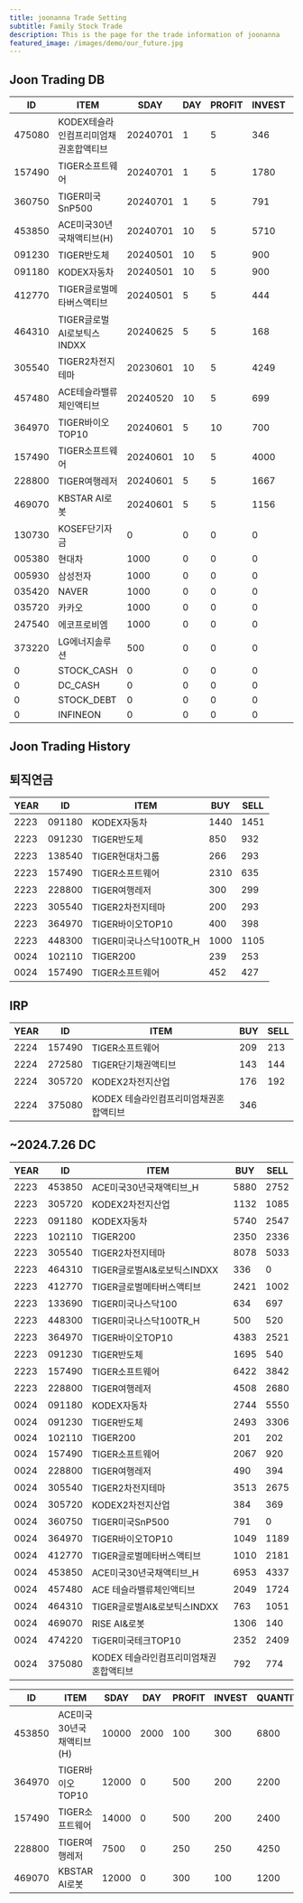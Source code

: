 ```yaml
---
title: joonanna Trade Setting
subtitle: Family Stock Trade
description: This is the page for the trade information of joonanna
featured_image: /images/demo/our_future.jpg
---
```


## Joon Trading DB

|ID|ITEM |SDAY|DAY|PROFIT|INVEST|QUANTITY|BUY|SELL|
|--|-----|--|--|--|--|--|--|--|
|475080|KODEX테슬라인컴프리미엄채권혼합액티브|20240701|1|5|346|347|0|0|
|157490|TIGER소프트웨어|20240701|1|5|1780|2132|982|1062|
|360750|TIGER미국SnP500|20240701|1|5|791|427|0|0|
|453850|ACE미국30년국채액티브(H)|20240701|10|5|5710|6800|7123|7089|
|091230|TIGER반도체|20240501|10|5|900|203|3360|3846|
|091180|KODEX자동차|20240501|10|5|900|424|7655|8097|
|412770|TIGER글로벌메타버스액티브|20240501|5|5|444|441|3016|3183|
|464310|TIGER글로벌AI로보틱스INDXX|20240625|5|5|168|135|959|1051|
|305540|TIGER2차전지테마|20230601|10|5|4249|1714|7413|7708|
|457480|ACE테슬라밸류체인액티브|20240520|10|5|699|561|1386|1724|
|364970|TIGER바이오TOP10|20240601|5|10|700|984|5432|5273|
|157490|TIGER소프트웨어|20240601|10|5|4000|4634|6231|4762|
|228800|TIGER여행레저|20240601|5|5|1667|4250|3331|3074|
|469070|KBSTAR AI로봇|20240601|5|5|1156|1200|150|140|
|130730|KOSEF단기자금|0|0|0|0|499|0|0|
|005380|현대차|1000|0|0|0|15|0|0|
|005930|삼성전자|1000|0|0|0|45|0|0|
|035420|NAVER|1000|0|0|0|21|0|0|
|035720|카카오|1000|0|0|0|92|0|0|
|247540|에코프로비엠|1000|0|0|0|21|0|0|
|373220|LG에너지솔루션|500|0|0|0|6|0|0|
|0|STOCK_CASH|0|0|0|0|24|0|0|
|0|DC_CASH|0|0|0|0|8|0|0|
|0|STOCK_DEBT|0|0|0|0|1095|0|0|
|0|INFINEON|0|0|0|0|1184|0|0|

## Joon Trading History
## 퇴직연금
|YEAR|ID|ITEM |BUY|SELL|
|----|--|-----|---|----|
|2223|091180|KODEX자동차|1440|1451|
|2223|091230|TIGER반도체|850|932|
|2223|138540|TIGER현대차그룹|266|293|
|2223|157490|TIGER소프트웨어|2310|635|
|2223|228800|TIGER여행레저|300|299|
|2223|305540|TIGER2차전지테마|200|293|
|2223|364970|TIGER바이오TOP10|400|398|
|2223|448300|TIGER미국나스닥100TR_H|1000|1105|
|0024|102110|TIGER200|239|253| 
|0024|157490|TIGER소프트웨어|452|427|

## IRP
|YEAR|ID|ITEM |BUY|SELL|
|----|--|-----|---|----|
|2224|157490|TIGER소프트웨어|209|213|
|2224|272580|TIGER단기채권액티브|143|144| 
|2224|305720|KODEX2차전지산업|176|192|
|2224|375080|KODEX 테슬라인컴프리미엄채권혼합액티브|346||

##  ~2024.7.26 DC
|YEAR|ID|ITEM |BUY|SELL|
|----|--|-----|---|----|
|2223|453850|ACE미국30년국채액티브_H|5880|2752|
|2223|305720|KODEX2차전지산업|1132|1085|
|2223|091180|KODEX자동차|5740|2547|
|2223|102110|TIGER200|2350|2336| 
|2223|305540|TIGER2차전지테마|8078|5033|
|2223|464310|TIGER글로벌AI&로보틱스INDXX|336| 0|
|2223|412770|TIGER글로벌메타버스액티브|2421|1002| 
|2223|133690|TIGER미국나스닥100|634|697| 
|2223|448300|TIGER미국나스닥100TR_H|500|520|
|2223|364970|TIGER바이오TOP10|	4383|2521|
|2223|091230|TIGER반도체|1695|540|
|2223|157490|TIGER소프트웨어|6422|3842|
|2223|228800|TIGER여행레저|4508|2680|
|0024|091180|KODEX자동차|2744|5550|
|0024|091230|TIGER반도체|2493|3306|
|0024|102110|TIGER200|201|202| 
|0024|157490|TIGER소프트웨어|2067|920|
|0024|228800|TIGER여행레저|490|394|
|0024|305540|TIGER2차전지테마|3513|2675|
|0024|305720|KODEX2차전지산업|384|369|
|0024|360750|TIGER미국SnP500|791|0|
|0024|364970|TIGER바이오TOP10|1049|1189|
|0024|412770|TIGER글로벌메타버스액티브|1010|2181| 
|0024|453850|ACE미국30년국채액티브_H|6953|4337|
|0024|457480|ACE 테슬라밸류체인액티브|2049|1724|
|0024|464310|TIGER글로벌AI&로보틱스INDXX|763|1051|
|0024|469070|RISE AI&로봇|1306|140|
|0024|474220|TiGER미국테크TOP10|2352|2409|
|0024|375080|KODEX 테슬라인컴프리미엄채권혼합액티브|792|774|



|ID|ITEM |SDAY|DAY|PROFIT|INVEST|QUANTITY|BUY|SELL|
|--|-----|--|--|--|--|--|--|--|
|453850|ACE미국30년국채액티브(H)|10000|2000|100|300|6800|0|0|
|364970|TIGER바이오TOP10|12000|0|500|200|2200|0|0|
|157490|TIGER소프트웨어|14000|0|500|200|2400|0|0|
|228800|TIGER여행레저|7500|0|250|250|4250|0|0|
|469070|KBSTAR AI로봇|12000|0|300|100|1200|0|0|

